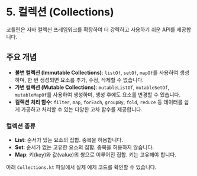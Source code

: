 # 5. 컬렉션 (Collections)

코틀린은 자바 컬렉션 프레임워크를 확장하여 더 강력하고 사용하기 쉬운 API를 제공합니다.

## 주요 개념

- **불변 컬렉션 (Immutable Collections)**: `listOf`, `setOf`, `mapOf`를 사용하여 생성하며, 한 번 생성되면 요소를 추가, 수정, 삭제할 수 없습니다.
- **가변 컬렉션 (Mutable Collections)**: `mutableListOf`, `mutableSetOf`, `mutableMapOf`를 사용하여 생성하며, 생성 후에도 요소를 변경할 수 있습니다.
- **컬렉션 처리 함수**: `filter`, `map`, `forEach`, `groupBy`, `fold`, `reduce` 등 데이터를 쉽게 가공하고 처리할 수 있는 다양한 고차 함수를 제공합니다.

### 컬렉션 종류

- **List**: 순서가 있는 요소의 집합. 중복을 허용합니다.
- **Set**: 순서가 없는 고유한 요소의 집합. 중복을 허용하지 않습니다.
- **Map**: 키(key)와 값(value)의 쌍으로 이루어진 집합. 키는 고유해야 합니다.

아래 `Collections.kt` 파일에서 실제 예제 코드를 확인할 수 있습니다.
